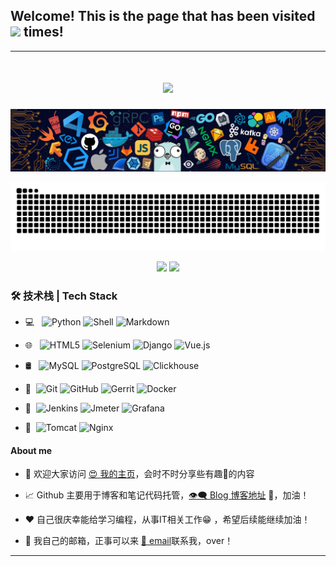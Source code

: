 ## Welcome! This is the page that has been visited <img src="https://access-counter.vercel.app/api/counter?name=pugsswangxs&theme=005&length=6" /> times!
___
<h1 align="center"> <img src="https://readme-typing-svg.herokuapp.com?font=Fira+Code&pause=1000&color=20F77B&background=00000068&center=true&vCenter=true&random=true&width=435&lines=%E6%AC%A2%E8%BF%8E%E6%9D%A5%E5%88%B0%E6%88%91%E7%9A%84%E9%A6%96%E9%A1%B5;%E6%AC%A2%E8%BF%8E%E6%9D%A5%E5%88%B0%E5%B0%8F%E7%8E%8B%E7%9A%84%E9%A6%96%E9%A1%B5;%E6%AC%A2%E8%BF%8E%E6%9D%A5%E5%88%B0Pugss%E7%9A%84%E9%A6%96%E9%A1%B5;print(%22Hello+world%22);console.log(%22Hello+world%22);echo+%22Hello+world%22">
</h1>

<div align="center"><img src="./img/header_.png" /></div>

![](https://github.com/BEPb/BEPb/blob/output/github-contribution-grid-snake.svg)


<div align="center"> <img src="https://github-readme-stats.vercel.app/api?username=pugsswangxs&show_icons=true&theme=tokyonight" /> <img src="https://github-readme-stats.vercel.app/api/top-langs/?username=pugsswangxs" /> </div>

### 🛠 技术栈 | Tech Stack
- 💻 &#160; ![Python](https://img.shields.io/badge/-Python-333333?style=flat&logo=Python&logoColor=007396)
  ![Shell](https://img.shields.io/badge/-Shell-333333?style=flat&logo=Shell&logoColor=FCC624)
  ![Markdown](https://img.shields.io/badge/-Markdown-333333?style=flat&logo=Markdown)
  
- 🌐 &#160; ![HTML5](https://img.shields.io/badge/-HTML5-333333?style=flat&logo=HTML5)
  ![Selenium](https://img.shields.io/badge/-Selenium-333333?style=flat&logo=Selenium&logoColor=563D7C)
  ![Django](https://img.shields.io/badge/-Django-333333?style=flat&logo=Django&logoColor=013D6C)
  ![Vue.js](https://img.shields.io/badge/-VueJS-333333?style=flat&logo=Vue.js)
  
- 🛢 &#160; ![MySQL](https://img.shields.io/badge/-MySQL-333333?style=flat&logo=mysql)
  ![PostgreSQL](https://img.shields.io/badge/-PostgreSQL-333333?style=flat&logo=PostgreSQL)
  ![Clickhouse](https://img.shields.io/badge/-Clickhouse-333333?style=flat&logo=Clickhouse)
  
- 🔧 &#160;![Git](https://img.shields.io/badge/-Git-333333?style=flat&logo=git)
  ![GitHub](https://img.shields.io/badge/-GitHub-333333?style=flat&logo=GitHub)
  ![Gerrit](https://img.shields.io/badge/-Gerrit-333333?style=flat&logo=Gerrit)
  ![Docker](https://img.shields.io/badge/-Docker-333333?style=flat&logo=Docker)
  
- 💺 &#160;![Jenkins](https://img.shields.io/badge/-Jenkins-333333?style=flat&logo=Jenkins)
  ![Jmeter](https://img.shields.io/badge/-Jmeter-333333?style=flat&logo=Jmeter)
  ![Grafana](https://img.shields.io/badge/-Grafana-333333?style=flat&logo=Grafana)

- 📼 &#160;![Tomcat](https://img.shields.io/badge/-Tomcat-333333?style=flat&logo=Tomcat)
  ![Nginx](https://img.shields.io/badge/-Nginx-333333?style=flat&logo=Nginx)

#### About me

- 💼 欢迎大家访问 [😍&nbsp;我的主页](https://github.com/pugsswangxs/)，会时不时分享些有趣🤔的内容

- 📈 Github 主要用于博客和笔记代码托管，[👁‍🗨 Blog 博客地址](https://www.testerwangxinsheng.top/) 🙏，加油！

- ❤️ 自己很庆幸能给学习编程，从事IT相关工作😁 ，希望后续能继续加油！

- 💬 我自己的邮箱，正事可以来 [📧&nbsp;email](wxs15852445352@163.com)联系我，over！

___

